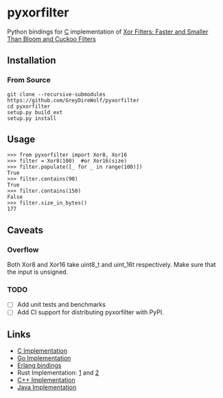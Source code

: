 # pyxorfilter

Python bindings for [C](https://github.com/FastFilter/xor_singleheader) implementation of [Xor Filters: Faster and Smaller Than Bloom and Cuckoo Filters](https://arxiv.org/abs/1912.08258)
## Installation
### From Source
```
git clone --recursive-submodules https://github.com/GreyDireWolf/pyxorfilter
cd pyxorfilter
setup.py build_ext
setup.py install
```
## Usage
```
>>> from pyxorfilter import Xor8, Xor16
>>> filter = Xor8(100)	#or Xor16(size)
>>> filter.populate([_ for _ in range(100)])
True
>>> filter.contains(90)
True
>>> filter.contains(150)
False
>>> filter.size_in_bytes()
177
```
## Caveats
### Overflow
Both Xor8 and Xor16 take uint8_t and uint_16t respectively. Make sure that the input is unsigned.

### TODO

- [ ] Add unit tests and benchmarks
- [ ] Add CI support for distributing pyxorfilter with PyPI.

## Links
* [C Implementation](https://github.com/FastFilter/xor_singleheader)
* [Go Implementation](https://github.com/FastFilter/xorfilter)
* [Erlang bindings](https://github.com/mpope9/exor_filter)
* Rust Implementation: [1](https://github.com/bnclabs/xorfilter) and [2](https://github.com/codri/xorfilter-rs)
* [C++ Implementation](https://github.com/FastFilter/fastfilter_cpp)
* [Java Implementation](https://github.com/FastFilter/fastfilter_java)
